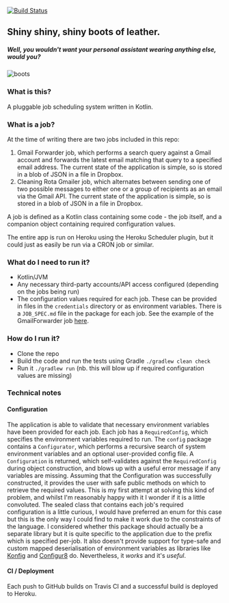 [![Build Status](https://travis-ci.org/forty9er/shiny-shiny-shiny-boots-of-leather.svg?branch=master)](https://travis-ci.org/forty9er/shiny-shiny-shiny-boots-of-leather)

## Shiny shiny, shiny boots of leather.
##### Well, you wouldn't want your personal assistant wearing anything else, would you?
![boots](https://www.dropbox.com/s/jr4pr610xguxovc/boots.jpg?raw=1)

### What is this?
A pluggable job scheduling system written in Kotlin.

### What is a job?
At the time of writing there are two jobs included in this repo:
  1. Gmail Forwarder job, which performs a search query against a Gmail account and forwards the latest email matching that query to a specified email address. The current state of the application is simple, so is stored in a blob of JSON in a file in Dropbox.
  2. Cleaning Rota Gmailer job, which alternates between sending one of two possible messages to either one or a group of recipients as an email via the Gmail API. The current state of the application is simple, so is stored in a blob of JSON in a file in Dropbox.

A job is defined as a Kotlin class containing some code - the job itself, and a companion object containing required configuration values.

The entire app is run on Heroku using the Heroku Scheduler plugin, but it could just as easily be run via a CRON job or similar. 

### What do I need to run it?
* Kotlin/JVM
* Any necessary third-party accounts/API access configured (depending on the jobs being run)
* The configuration values required for each job. These can be provided in files in the `credentials` directory or as environment variables. There is a `JOB_SPEC.md` file in the package for each job. See the example of the GmailForwarder job [here](src/main/kotlin/jobs/GmailForwarderJob/JOB_SPEC.md).

### How do I run it?
* Clone the repo
* Build the code and run the tests using Gradle `./gradlew clean check`
* Run it `./gradlew run` (nb. this will blow up if required configuration values are missing)

### Technical notes
#### Configuration
The application is able to validate that necessary environment variables have been provided for each job. Each job has a `RequiredConfig`, which specifies the environment variables required to run. The `config` package contains a `Configurator`, which performs a recursive search of system environment variables and an optional user-provided config file. A `Configuration` is returned, which self-validates against the `RequiredConfig` during object construction, and blows up with a useful error message if any variables are missing. Assuming that the Configuration was successfully constructed, it provides the user with safe public methods on which to retrieve the required values.
This is my first attempt at solving this kind of problem, and whilst I'm reasonably happy with it I wonder if it is a little convoluted. The sealed class that contains each job's required configuration is a little curious, I would have preferred an enum for this case but this is the only way I could find to make it work due to the constraints of the language. I considered whether this package should actually be a separate library but it is quite specific to the application due to the prefix which is specified per-job. It also doesn't provide support for type-safe and custom mapped deserialisation of environment variables as libraries like [Konfig](https://github.com/npryce/konfig) and [Configur8](https://github.com/daviddenton/configur8) do. Nevertheless, it *works* and it's *useful*.

#### CI / Deployment
Each push to GitHub builds on Travis CI and a successful build is deployed to Heroku.
